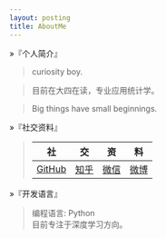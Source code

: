 ```yaml
---
layout: posting
title: AboutMe
---
```


&raquo;『个人简介』

> curiosity boy.

> 目前在大四在读，专业应用统计学。

> Big things have small beginnings. 

&raquo;『社交资料』

> <center>

> |社|交|资|料|
> |:-:|:-:|:-:|:-:|
> | [GitHub] | [知乎] | [微信] | [微博] |

> </center>

&raquo;『开发语言』

> 编程语言: Python  
> 目前专注于深度学习方向。

[GitHub]:http://github.com/pangtong97
[微博]:http://weibo.com/idisreg
[微信]:http://ww1.sinaimg.cn/large/006nRXiIly1fxnqhl9yuhj30e80e8mx3.jpg
[知乎]:http://www.zhihu.com/people/idisreg
